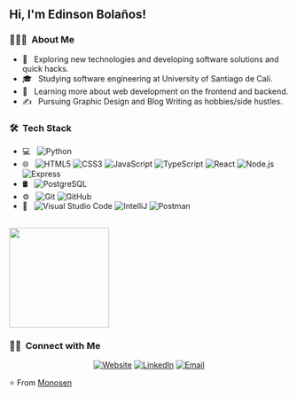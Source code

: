 <h2> Hi, I'm Edinson Bolaños!</h2>


<h3> 👨🏻‍💻 &nbsp;About Me </h3>

- 🤔 &nbsp; Exploring new technologies and developing software solutions and quick hacks.
- 🎓 &nbsp; Studying software engineering at University of Santiago de Cali.
- 🌱 &nbsp; Learning more about web development on the frontend and backend.
- ✍️ &nbsp; Pursuing Graphic Design and Blog Writing as hobbies/side hustles.
<!-- - 💼 &nbsp; Working as a Business Development Associate at VirtuBox InfoTech Private Limited. -->

<!--   ![Java](https://img.shields.io/badge/-Java-333333?style=flat&logo=Java&logoColor=007396) -->
<!--   ![C](https://img.shields.io/badge/-C-333333?style=flat&logo=c&logoColor=00599C) -->
<!--   ![Bootstrap](https://img.shields.io/badge/-Bootstrap-333333?style=flat&logo=bootstrap&logoColor=563D7C) -->
<!--   ![Tailwind CSS](https://img.shields.io/badge/-TailwindCSS-333333?style=flat&logo=tailwindcss) -->

<h3> 🛠 &nbsp;Tech Stack</h3>

- 💻 &nbsp;
  ![Python](https://img.shields.io/badge/-Python-333333?style=flat&logo=python)
- 🌐 &nbsp;
  ![HTML5](https://img.shields.io/badge/-HTML5-333333?style=flat&logo=HTML5)
  ![CSS3](https://img.shields.io/badge/-CSS3-333333?style=flat&logo=CSS3&logoColor=1572B6)
  ![JavaScript](https://img.shields.io/badge/-JavaScript-333333?style=flat&logo=javascript)
  ![TypeScript](https://img.shields.io/badge/-TypeScript-333333?style=flat&logo=typescript)
  ![React](https://img.shields.io/badge/-React-333333?style=flat&logo=react)
  ![Node.js](https://img.shields.io/badge/-Node.js-333333?style=flat&logo=node.js)
  ![Express](https://img.shields.io/badge/-Express-333333?style=flat&logo=express)
- 🛢  &nbsp;
  ![PostgreSQL](https://img.shields.io/badge/-PostgreSQL-333333?style=flat&logo=postgresql)
- ⚙️ &nbsp;
  ![Git](https://img.shields.io/badge/-Git-333333?style=flat&logo=git)
  ![GitHub](https://img.shields.io/badge/-GitHub-333333?style=flat&logo=github)
- 🔧 &nbsp;
  ![Visual Studio Code](https://img.shields.io/badge/-Visual%20Studio%20Code-333333?style=flat&logo=visual-studio-code&logoColor=007ACC)
  ![IntelliJ](https://img.shields.io/badge/-IntelliJ-333333?style=flat&logo=intellijidea&logoColor=2C2255)
  ![Postman](https://img.shields.io/badge/-Postman-333333?style=flat&logo=postman&logoColor=2C2255)

<br/>

  <img height="180em" src="https://github-readme-stats.vercel.app/api/top-langs/?username=Monosen&theme=buefy&layout=compact" />


<br/>

<h3> 🤝🏻 &nbsp;Connect with Me </h3>

<p align="center">
<a href="https://portfolio-three-ashy-47.vercel.app/" target="_blank"><img alt="Website" src="https://img.shields.io/badge/Website-portfolio-blue?style=flat-square&logo=google-chrome"></a>
<a href="https://www.linkedin.com/in/edinson-david-bola%C3%B1os-perdomo-293624212/" target="_blank"><img alt="LinkedIn" src="https://img.shields.io/badge/LinkedIn-Edinson%20Bolaños-blue?style=flat-square&logo=linkedin"></a>
<a href="mailto:edisonbj21@gmail.com" target="_blank"><img alt="Email" src="https://img.shields.io/badge/Email-edisonbj21@gmail.com-blue?style=flat-square&logo=gmail"></a>
</p>

⭐️ From [Monosen](https://github.com/Monosen)

